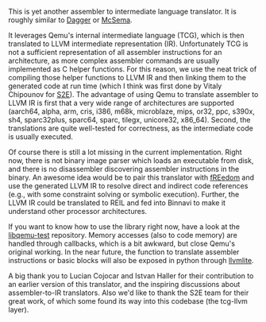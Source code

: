 This is yet another assembler to intermediate language translator. It is
roughly similar to [Dagger](http://dagger.repzret.org/) or
[McSema](https://github.com/trailofbits/mcsema). 

It leverages Qemu's internal intermediate language (TCG), which is then
translated to LLVM intermediate representation (IR). Unfortunately TCG is not a
sufficient representation of all assembler instructions for an architecture, as
more complex assembler commands are usually implemented as C helper functions.
For this reason, we use the neat trick of compiling those helper functions to
LLVM IR and then linking them to the generated code at run time (which I think
was first done by Vitaly Chipounov for [S2E](http://s2e.epfl.ch/)).  The
advantage of using Qemu to translate assembler to LLVM IR is first that a very
wide range of architectures are supported (aarch64, alpha, arm, cris, i386,
m68k, microblaze, mips, or32, ppc, s390x, sh4, sparc32plus, sparc64, sparc,
tilegx, unicore32, x86_64). Second, the translations are quite well-tested for
correctness, as the intermediate code is usually executed.
	
Of course there is still a lot missing in the current implementation. Right
now, there is not binary image parser which loads an executable from disk, and
there is no disassembler discovering assembler instructions in the binary. An
awesome idea would be to pair this translator with
[fREedom](https://github.com/cseagle/fREedom) and use the generated LLVM IR to
resolve direct and indirect code references (e.g., with some constraint solving
or symbolic execution). Further, the LLVM IR could be translated to REIL and
fed into Binnavi to make it understand other processor architectures.

If you want to know how to use the library right now, have a look at the
[libqemu-test](https://github.com/zaddach/libqemu-test) repository. Memory
accesses (also to code memory) are handled through callbacks, which is a bit
awkward, but close Qemu's original working. In the near future, the function
to translate assembler instructions or basic blocks will also be exposed in
python through [llvmlite](https://github.com/numba/llvmlite).

A big thank you to Lucian Cojocar and Istvan Haller for their contribution to
an earlier version of this translator, and the inspiring discussions about
assembler-to-IR translators. Also we'd like to thank the S2E team for their
great work, of which some found its way into this codebase (the tcg-llvm 
layer). 
